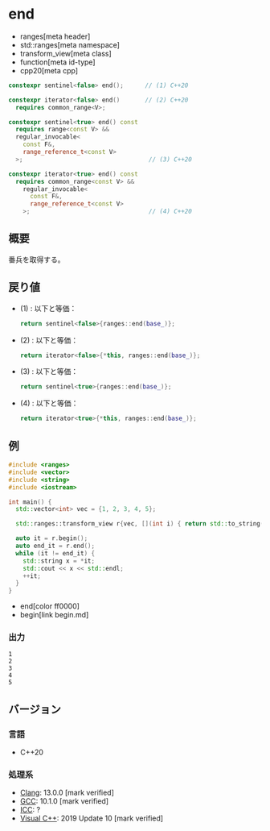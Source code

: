 # end
* ranges[meta header]
* std::ranges[meta namespace]
* transform_view[meta class]
* function[meta id-type]
* cpp20[meta cpp]

```cpp
constexpr sentinel<false> end();      // (1) C++20

constexpr iterator<false> end()       // (2) C++20
  requires common_range<V>;

constexpr sentinel<true> end() const
  requires range<const V> &&
  regular_invocable<
    const F&,
    range_reference_t<const V>
  >;                                   // (3) C++20

constexpr iterator<true> end() const
  requires common_range<const V> &&
    regular_invocable<
      const F&,
      range_reference_t<const V>
    >;                                 // (4) C++20
```

## 概要
番兵を取得する。

## 戻り値
- (1) : 以下と等価：
    ```cpp
    return sentinel<false>{ranges::end(base_)};
    ```

- (2) : 以下と等価：
    ```cpp
    return iterator<false>{*this, ranges::end(base_)};
    ```

- (3) : 以下と等価：
    ```cpp
    return sentinel<true>{ranges::end(base_)};
    ```

- (4) : 以下と等価：
    ```cpp
    return iterator<true>{*this, ranges::end(base_)};
    ```


## 例

```cpp example
#include <ranges>
#include <vector>
#include <string>
#include <iostream>

int main() {
  std::vector<int> vec = {1, 2, 3, 4, 5};

  std::ranges::transform_view r{vec, [](int i) { return std::to_string(i); }};

  auto it = r.begin();
  auto end_it = r.end();
  while (it != end_it) {
    std::string x = *it;
    std::cout << x << std::endl;
    ++it;
  }
}
```
* end[color ff0000]
* begin[link begin.md]

### 出力

```
1
2
3
4
5
```

## バージョン
### 言語
- C++20

### 処理系
- [Clang](/implementation.md#clang): 13.0.0 [mark verified]
- [GCC](/implementation.md#gcc): 10.1.0 [mark verified]
- [ICC](/implementation.md#icc): ?
- [Visual C++](/implementation.md#visual_cpp): 2019 Update 10 [mark verified]
